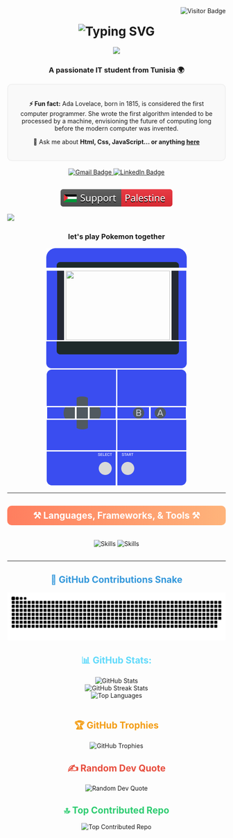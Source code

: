 <!-- Visitor Badge -->
<img align="right" src="https://visitor-badge.laobi.icu/badge?page_id=ayalamouchi.ayalamouchi" alt="Visitor Badge"/>

<!-- Introduction with Typing Effect -->
<h1 align="center">
    <img src="https://readme-typing-svg.herokuapp.com/?font=Righteous&size=35&center=true&vCenter=true&width=500&height=70&duration=4000&lines=Hi+There!+👋;+I'm+Aya+Lamouchi!" alt="Typing SVG" />
</h1>
<div align="center">
    <img src="https://github.com/arsentieva/arsentieva/blob/main/code.gif?raw=true">
</div>

<h3 align="center">A passionate IT student from Tunisia 🌍</h3>

<!-- Fun Fact and Contact -->
<div align="center" style="border: 2px solid #f0f0f0; border-radius: 10px; padding: 20px; background-color: #f9f9f9;">
    <p><strong>⚡ Fun fact:</strong> Ada Lovelace, born in 1815, is considered the first computer programmer. She wrote the first algorithm intended to be processed by a machine, envisioning the future of computing long before the modern computer was invented.</p>

  💬 Ask me about **Html, Css, JavaScript... or anything [here](https://github.com/salesp07/ayalamouchi/ayalamouchi)**
</div>

<br/>

<!-- Contact Badges -->
<div align="center">
    <a href="mailto:ayalamouchi6@gmail.com">
        <img src="https://img.shields.io/badge/Gmail-333333?style=for-the-badge&logo=gmail&logoColor=red" alt="Gmail Badge"/>
    </a>
    <a href="https://www.linkedin.com/in/aya-lamouchi-383ab72a2/" target="_blank">
        <img src="https://img.shields.io/badge/LinkedIn-0077B5?style=for-the-badge&logo=linkedin&logoColor=white" alt="LinkedIn Badge"/>
    </a>
</div>
<br>
 <p align="center">
  <a href="https://www.map.org.uk"><img src="https://raw.githubusercontent.com/Ademking/Support-Palestine/main/Support-Palestine.svg" alt="Support Palestine"></a>
</p>
<img src="https://github.com/MishManners/MishManners/blob/master/MishManners%20Room%20animated.gif">
<h3 align="center"> let's play Pokemon together</h3>
<p align="center">
  
<img src="./assets/gba/top.png">
  <br>
  
 <img src="./assets/gba/top-left.png">
 
<img src="https://o.charles-chrismann.fr/gba/dogif" width="240" height="160">
  
<img src="./assets/gba/top-right.png">
  <br>

<img src="./assets/gba/top-bottom.png">
  <br>
  
<img src="./assets/gba/btn-up.png">
 
<img src="./assets/gba/bottom-top-right.png">
  <br>

 <img src="./assets/gba/btn-left.png">
 
<img src="./assets/gba/btn-mid.png">
  
<img src="./assets/gba/btn-right.png">
  
<img src="./assets/gba/btn-b.png">
  
<img src="./assets/gba/btn-a.png">
  <br>
  
<img src="./assets/gba/btn-down.png">
  
<img src="./assets/gba/reactange.png">
  <br>
  
<img src="./assets/gba/btn-select.png">
  
<img src="./assets/gba/btn-start.png">
</p>

<hr/>

<!-- Skills Section -->
<h2 align="center" style="background: linear-gradient(90deg, #ff7e5f, #feb47b); color: #fff; padding: 10px; border-radius: 10px;">⚒️ Languages, Frameworks, & Tools ⚒️</h2>
<br/>
<div align="center">
    <img src="https://skillicons.dev/icons?i=bootstrap,html,css,vscode,github,git,php,matlab,linux" alt="Skills"/>
    <img src="https://skillicons.dev/icons?i=python,javascript,c" alt="Skills"/>
</div>

<br/>
<hr/>

<!-- GitHub Snake Eating Contributions -->
<h2 align="center" style="color: #3498db;">🐍 GitHub Contributions Snake</h2>

<div align="center">
    <img src="https://github.com/ayalamouchi/ayalamouchi/blob/output/snake.svg" alt="Top Contributed Repo"/>
</div>


<!-- GitHub Stats -->
<h2 align="center" style="color: #61dafb;">📊 GitHub Stats:</h2>
<div align="center">
    <img src="https://github-readme-stats.vercel.app/api?username=ayalamouchi&theme=dark&hide_border=false&include_all_commits=true&count_private=true" alt="GitHub Stats"/>
    <br/>
    <img src="https://github-readme-streak-stats.herokuapp.com/?user=ayalamouchi&theme=dark&hide_border=false" alt="GitHub Streak Stats"/>
    <br/>
    <img src="https://github-readme-stats.vercel.app/api/top-langs/?username=ayalamouchi&theme=dark&hide_border=false&include_all_commits=true&count_private=true&layout=compact" alt="Top Languages"/>
</div>
<br>


<h2 align="center" style="color: #f39c12;">🏆 GitHub Trophies</h2>
<div align="center">
    <img src="https://github-profile-trophy.vercel.app/?username=ayalamouchi&theme=radical&no-frame=false&no-bg=false&margin-w=4" alt="GitHub Trophies"/>
</div>

<h2 align="center" style="color: #e74c3c;">✍️ Random Dev Quote</h2>
<div align="center">
    <img src="https://quotes-github-readme.vercel.app/api?type=horizontal&theme=radical" alt="Random Dev Quote"/>
</div>

<h2 align="center" style="color: #2ecc71;">🔝 Top Contributed Repo</h2>
<div align="center">
    <img src="https://github-contributor-stats.vercel.app/api?username=ayalamouchi&limit=5&theme=dark&combine_all_yearly_contributions=true" alt="Top Contributed Repo"/>
</div>
